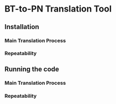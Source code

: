 # BT-to-PN Translation Tool

## Installation

### Main Translation Process

### Repeatability

## Running the code

### Main Translation Process

### Repeatability
